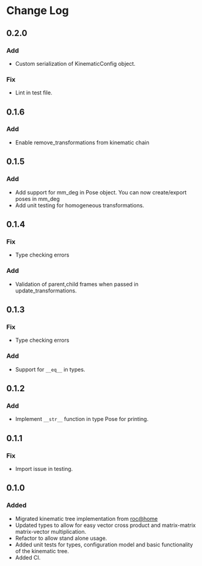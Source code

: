 # Change Log

## 0.2.0
### Add
- Custom serialization of KinematicConfig object.

### Fix
- Lint in test file.

## 0.1.6
### Add
- Enable remove_transformations from kinematic chain

## 0.1.5
### Add
- Add support for mm_deg in Pose object. You can now create/export poses in mm_deg
- Add unit testing for homogeneous transformations.

## 0.1.4
### Fix
- Type checking errors
### Add
- Validation of parent,child frames when passed in update_transformations.

## 0.1.3

### Fix
- Type checking errors

### Add
- Support for `__eq__` in types. 

## 0.1.2

### Add
- Implement `__str__` function in type Pose for printing.

## 0.1.1

### Fix
- Import issue in testing.

## 0.1.0

### Added
- Migrated kinematic tree implementation from [roc@home](https://github.com/rocsys/research-roc_at_home)
- Updated types to allow for easy vector cross product and matrix-matrix matrix-vector multiplication.
- Refactor to allow stand alone usage.
- Added unit tests for types, configuration model and basic functionality of the kinematic tree.
- Added CI.